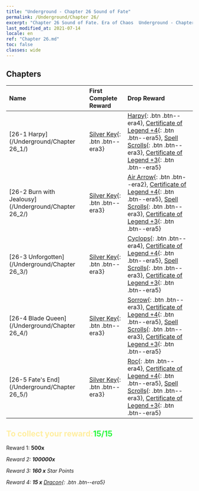 ```yaml
---
title: "Underground - Chapter 26 Sound of Fate"
permalink: /Underground/Chapter 26/
excerpt: "Chapter 26 Sound of Fate. Era of Chaos  Underground - Chapter 26. Sound of Fate"
last_modified_at: 2021-07-14
locale: en
ref: "Chapter 26.md"
toc: false
classes: wide
---
```


## Chapters

  | Name |  First Complete Reward | Drop Reward |
  |:------------|:------------|:------------| 
  | [26-1 Harpy](/Underground/Chapter 26_1/) | [Silver Key](/Items/con_693/){: .btn .btn--era3} | [Harpy](/Items/unt_245/){: .btn .btn--era4}, [Certificate of Legend +4](/Items/mat_95/){: .btn .btn--era5}, [Spell Scrolls](/Items/con_694/){: .btn .btn--era3}, [Certificate of Legend +3](/Items/mat_88/){: .btn .btn--era5} |
  | [26-2 Burn with Jealousy](/Underground/Chapter 26_2/) | [Silver Key](/Items/con_693/){: .btn .btn--era3} | [Air Arrow](/Items/her_449/){: .btn .btn--era2}, [Certificate of Legend +4](/Items/mat_95/){: .btn .btn--era5}, [Spell Scrolls](/Items/con_694/){: .btn .btn--era3}, [Certificate of Legend +3](/Items/mat_88/){: .btn .btn--era5} |
  | [26-3 Unforgotten](/Underground/Chapter 26_3/) | [Silver Key](/Items/con_693/){: .btn .btn--era3} | [Cyclops](/Items/unt_222/){: .btn .btn--era4}, [Certificate of Legend +4](/Items/mat_95/){: .btn .btn--era5}, [Spell Scrolls](/Items/con_694/){: .btn .btn--era3}, [Certificate of Legend +3](/Items/mat_88/){: .btn .btn--era5} |
  | [26-4 Blade Queen](/Underground/Chapter 26_4/) | [Silver Key](/Items/con_693/){: .btn .btn--era3} | [Sorrow](/Items/her_458/){: .btn .btn--era3}, [Certificate of Legend +4](/Items/mat_95/){: .btn .btn--era5}, [Spell Scrolls](/Items/con_694/){: .btn .btn--era3}, [Certificate of Legend +3](/Items/mat_88/){: .btn .btn--era5} |
  | [26-5 Fate's End](/Underground/Chapter 26_5/) | [Silver Key](/Items/con_693/){: .btn .btn--era3} | [Roc](/Items/unt_221/){: .btn .btn--era4}, [Certificate of Legend +4](/Items/mat_95/){: .btn .btn--era5}, [Spell Scrolls](/Items/con_694/){: .btn .btn--era3}, [Certificate of Legend +3](/Items/mat_88/){: .btn .btn--era5} |


## <span style="color: #ffeea0">To collect your reward:</span><span style="color: #27f73a">15/15</span>

 Reward 1:  **500x** <i class="fas fa-gem"/>

 Reward 2:  **100000x** <i class="fas fa-coins"/>

 Reward 3: **160 x** Star Points

 Reward 4: **15 x** [Dracon](/Items/her_387/){: .btn .btn--era5}

